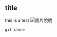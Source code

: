 ## title
this is a test
![圖片說明](https://nextlink-innovext.s3.ap-northeast-1.amazonaws.com/staging/wp-content/uploads/2019/10/1_J8O2xd9ZqxWr2x6EP4MHmg-1024x340.png)
```
git clone
```
